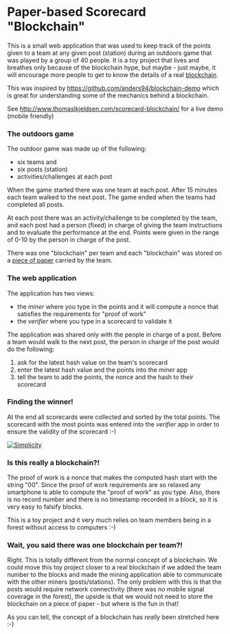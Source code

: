# Paper-based Scorecard "Blockchain"

This is a small web application that was used to keep track of the points given to a team at any given post (station) during an outdoors game that was played by a group of 40 people. It is a toy project that lives and breathes only because of the blockchain hype, but maybe - just maybe, it will encourage more people to get to know the details of a real [blockchain](https://en.wikipedia.org/wiki/Blockchain).

This was inspired by https://github.com/anders94/blockchain-demo which is great for understanding some of the mechanics behind a blockchain.

See http://www.thomaslkjeldsen.com/scorecard-blockchain/ for a live demo (mobile friendly)


### The outdoors game
The outdoor game was made up of the following:
* six teams and
* six posts (station)
* activities/challenges at each post

When the game started there was one team at each post. After 15 minutes each team walked to the next post. The game ended when the teams had completed all posts.

At each post there was an activity/challenge to be completed by the team, and each post had a person (fixed) in charge of giving the team instructions and to evaluate the performance at the end. Points were given in the range of  0-10 by the person in charge of the post.

There was one "blockchain" per team and each "blockchain" was stored on a [piece of paper](https://github.com/tlk/scorecard-blockchain/blob/master/printouts/Scorecard.pdf) carried by the team.

### The web application
The application has two views:
* the *miner* where you type in the points and it will compute a nonce that satisfies the requirements for "proof of work"
* the *verifier* where you type in a scorecard to validate it

The application was shared only with the people in charge of a post. Before a team would walk to the next post, the person in charge of the post would do the following:
1. ask for the latest hash value on the team's scorecard
2. enter the latest hash value and the points into the *miner* app
3. tell the team to add the points, the nonce and the hash to their scorecard

### Finding the winner!
At the end all scorecards were collected and sorted by the total points. The scorecard with the most points was entered into the *verifier* app in order to ensure the validity of the scorecard :-)

[![Simplicity](https://img.youtube.com/vi/K8Xq4Cr4HoI/0.jpg)](http://www.youtube.com/watch?v=K8Xq4Cr4HoI)


### Is this really a blockchain?!
The proof of work is a nonce that makes the computed hash start with the string "00". Since the proof of work requirements are so relaxed any smartphone is able to compute the "proof of work" as you type. Also, there is no record number and there is no timestamp recorded in a block, so it is very easy to falsify blocks.

This is a toy project and it very much relies on team members being in a forest without access to computers :-)

### Wait, you said there was one blockchain per team?!
Right. This is totally different from the normal concept of a blockchain. We could move this toy project closer to a real blockchain if we added the team number to the blocks and made the mining application able to communicate with the other miners (posts/stations). The only problem with this is that the posts would require network connectivity (there was no mobile signal coverage in the forest), the upside is that we would not need to store the blockchain on a piece of paper - but where is the fun in that!

As you can tell, the concept of a blockchain has *really* been stretched here :-)
